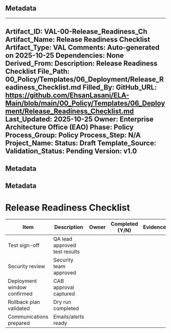 ## Metadata
---
Artifact_ID: VAL-00-Release_Readiness_Ch
Artifact_Name: Release Readiness Checklist
Artifact_Type: VAL
Comments: Auto-generated on 2025-10-25
Dependencies: None
Derived_From: 
Description: Release Readiness Checklist
File_Path: 00_Policy/Templates/06_Deployment/Release_Readiness_Checklist.md
Filled_By: 
GitHub_URL: https://github.com/EhsanLasani/ELA-Main/blob/main/00_Policy/Templates/06_Deployment/Release_Readiness_Checklist.md
Last_Updated: 2025-10-25
Owner: Enterprise Architecture Office (EAO)
Phase: Policy
Process_Group: Policy
Process_Step: N/A
Project_Name: 
Status: Draft
Template_Source: 
Validation_Status: Pending
Version: v1.0
---
## Metadata
## Metadata
# Release Readiness Checklist

| Item | Description | Owner | Completed (Y/N) | Evidence |
|------|-------------|-------|-----------------|----------|
| Test sign-off | QA lead approved test results | | | |
| Security review | Security team approved | | | |
| Deployment window confirmed | CAB approval captured | | | |
| Rollback plan validated | Dry run completed | | | |
| Communications prepared | Emails/alerts ready | | | |

